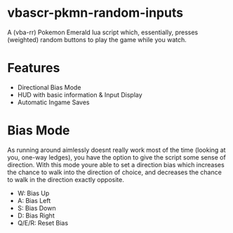 # vbascr-pkmn-random-inputs
A (vba-rr) Pokemon Emerald lua script which, essentially, presses (weighted) random buttons to play the game while you watch.

# Features
- Directional Bias Mode
- HUD with basic information & Input Display
- Automatic Ingame Saves

# Bias Mode
As running around aimlessly doesnt really work most of the time (looking at you, one-way ledges), you have the option to give the script some sense of direction. With this mode youre able to set a direction bias which increases the chance to walk into the direction of choice, and decreases the chance to walk in the direction exactly opposite.
- W: Bias Up
- A: Bias Left
- S: Bias Down
- D: Bias Right
- Q/E/R: Reset Bias
